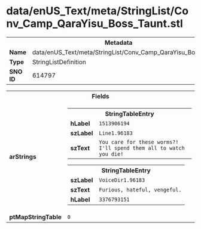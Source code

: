 <h1>data/enUS_Text/meta/StringList/Conv_Camp_QaraYisu_Boss_Taunt.stl</h1><table><tr><th colspan="100%">Metadata</th></tr><tr><td><b>Name</b></td><td>data/enUS_Text/meta/StringList/Conv_Camp_QaraYisu_Boss_Taunt.stl</td></tr><tr><td><b>Type</b></td><td>StringListDefinition</td></tr><tr><td><b>SNO ID</b></td><td>614797</td></tr></table>

<table><tr><th colspan="100%">Fields</th></tr><tr><td><b>arStrings</b></td><td><table><tr><th colspan="100%">StringTableEntry</th></tr><tr><td><b>hLabel</b></td><td><code>1513906194</code></td></tr><tr><td><b>szLabel</b></td><td><code>Line1.96183</code></td></tr><tr><td><b>szText</b></td><td><code>You care for these worms?! I'll spend them all to watch you die!</code></td></tr></table>


<table><tr><th colspan="100%">StringTableEntry</th></tr><tr><td><b>szLabel</b></td><td><code>VoiceDir1.96183</code></td></tr><tr><td><b>szText</b></td><td><code>Furious, hateful, vengeful.</code></td></tr><tr><td><b>hLabel</b></td><td><code>3376793151</code></td></tr></table>


</td></tr><tr><td><b>ptMapStringTable</b></td><td><code>0</code></td></tr></table>

